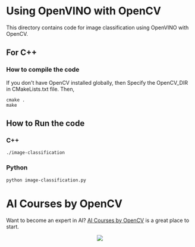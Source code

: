 # Using OpenVINO with OpenCV

This directory contains code for image classification using OpenVINO with OpenCV.

## For C++

### How to compile the code

If you don't have OpenCV installed globally, then Specify the OpenCV_DIR in CMakeLists.txt file. Then,

```
cmake .
make
```
## How to Run the code

### C++

`./image-classification`

### Python

`python image-classification.py`



# AI Courses by OpenCV

Want to become an expert in AI? [AI Courses by OpenCV](https://opencv.org/courses/) is a great place to start. 

<a href="https://opencv.org/courses/">
<p align="center"> 
<img src="https://www.learnopencv.com/wp-content/uploads/2020/04/AI-Courses-By-OpenCV-Github.png">
</p>
</a>
